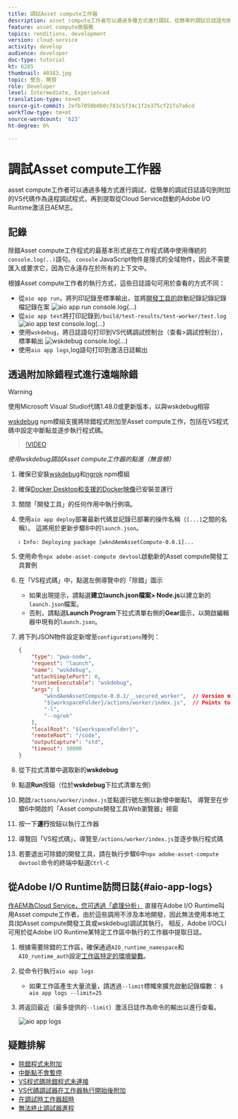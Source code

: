 ```yaml
---
title: 調試Asset compute工作器
description: asset compute工作者可以通過多種方式進行調試，從簡單的調試日誌語句到附加的VS代碼作為遠程調試程式，再到提取從Cloud Service啟動的Adobe I/O Runtime激活日AEM志。
feature: asset compute微服務
topics: renditions, development
version: cloud-service
activity: develop
audience: developer
doc-type: tutorial
kt: 6285
thumbnail: 40383.jpg
topic: 整合、開發
role: Developer
level: Intermediate, Experienced
translation-type: tm+mt
source-git-commit: 2efb7050b0b0c783c5f34c1f2e375cf21fa7a6cd
workflow-type: tm+mt
source-wordcount: '623'
ht-degree: 0%

---
```



# 調試Asset compute工作器

asset compute工作者可以通過多種方式進行調試，從簡單的調試日誌語句到附加的VS代碼作為遠程調試程式，再到提取從Cloud Service啟動的Adobe I/O Runtime激活日AEM志。

## 記錄

除錯Asset compute工作程式的最基本形式是在工作程式碼中使用傳統的`console.log(..)`語句。 `console` JavaScript物件是隱式的全域物件，因此不需要匯入或要求它，因為它永遠存在於所有的上下文中。

根據Asset compute工作者的執行方式，這些日誌語句可用於查看的方式不同：

+ 從`aio app run`，將列印記錄至標準輸出，並將[開發工具的](../develop/development-tool.md)啟動記錄記錄記錄檔記錄在案
   ![aio app run console.log(...)](./assets/debug/console-log__aio-app-run.png)
+ 從`aio app test`將打印記錄到`/build/test-results/test-worker/test.log`
   ![aio app test console.log(...)](./assets/debug/console-log__aio-app-test.png)
+ 使用`wskdebug`，將日誌語句打印到VS代碼調試控制台（查看>調試控制台），標準輸出
   ![wskdebug console.log(...)](./assets/debug/console-log__wskdebug.png)
+ 使用`aio app logs`,log語句打印到激活日誌輸出

## 透過附加除錯程式進行遠端除錯

>[!WARNING]
>
>使用Microsoft Visual Studio代碼1.48.0或更新版本，以與wskdebug相容

[wskdebug](https://www.npmjs.com/package/@openwhisk/wskdebug) npm模組支援將除錯程式附加至Asset compute工作，包括在VS程式碼中設定中斷點並逐步執行程式碼。

>[!VIDEO](https://video.tv.adobe.com/v/40383/?quality=12&learn=on)

_使用wskdebug調試Asset compute工作器的點進（無音頻）_

1. 確保已安裝[wskdebug](../set-up/development-environment.md#wskdebug)和[ngrok](../set-up/development-environment.md#ngork) npm模組
1. 確保[Docker Desktop和支援的Docker映像](../set-up/development-environment.md#docker)已安裝並運行
1. 關閉「開發工具」的任何作用中執行例項。
1. 使用`aio app deploy`部署最新代碼並記錄已部署的操作名稱（`[...]`之間的名稱）。 這將用於更新步驟8中的`launch.json`。

   ```
   ℹ Info: Deploying package [wkndAemAssetCompute-0.0.1]...
   ```

1. 使用命令`npx adobe-asset-compute devtool`啟動新的Asset compute開發工具實例
1. 在「VS程式碼」中，點選左側導覽中的「除錯」圖示
   + 如果出現提示，請點選&#x200B;__建立launch.json檔案> Node.js__&#x200B;以建立新的`launch.json`檔案。
   + 否則，請點選&#x200B;__Launch Program__&#x200B;下拉式清單右側的&#x200B;__Gear__&#x200B;圖示，以開啟編輯器中現有的`launch.json`。
1. 將下列JSON物件設定新增至`configurations`陣列：

   ```json
   {
       "type": "pwa-node",
       "request": "launch",
       "name": "wskdebug",
       "attachSimplePort": 0,
       "runtimeExecutable": "wskdebug",
       "args": [
           "wkndAemAssetCompute-0.0.1/__secured_worker",  // Version must match your Asset Compute worker's version
           "${workspaceFolder}/actions/worker/index.js",  // Points to your worker
           "-l",
           "--ngrok"
       ],
       "localRoot": "${workspaceFolder}",
       "remoteRoot": "/code",
       "outputCapture": "std",
       "timeout": 30000
   }
   ```

1. 從下拉式清單中選取新的&#x200B;__wskdebug__
1. 點選&#x200B;__Run__&#x200B;按鈕（位於&#x200B;__wskdebug__&#x200B;下拉式清單左側）
1. 開啟`/actions/worker/index.js`並點選行號左側以新增中斷點1。 導覽至在步驟6中開啟的「Asset compute開發工具Web瀏覽器」視窗
1. 按一下&#x200B;__運行__&#x200B;按鈕以執行工作器
1. 導覽回「VS程式碼」，導覽至`/actions/worker/index.js`並逐步執行程式碼
1. 若要退出可除錯的開發工具，請在執行步驟6中`npx adobe-asset-compute devtool`命令的終端中點選`Ctrl-C`

## 從Adobe I/O Runtime訪問日誌{#aio-app-logs}

[作AEM為Cloud Service，您可透過「處理分析」](../deploy/processing-profiles.md) 直接在Adobe I/O Runtime叫用Asset compute工作者。由於這些調用不涉及本地開發，因此無法使用本地工具(如Asset compute開發工具或wskdebug)調試其執行。 相反，Adobe I/OCLI可用於從Adobe I/O Runtime某特定工作區中執行的工作器中提取日誌。

1. 根據需要除錯的工作區，確保通過`AIO_runtime_namespace`和`AIO_runtime_auth`設定[工作區特定的環境變數](../deploy/runtime.md)。
1. 從命令行執行`aio app logs`
   + 如果工作區產生大量流量，請透過`--limit`標幟來擴充啟動記錄檔數：
      `$ aio app logs --limit=25`
1. 將返回最近（最多提供的`--limit`）激活日誌作為命令的輸出以進行查看。

   ![aio app logs](./assets/debug/aio-app-logs.png)

## 疑難排解

+ [除錯程式未附加](../troubleshooting.md#debugger-does-not-attach)
+ [中斷點不會暫停](../troubleshooting.md#breakpoints-no-pausing)
+ [VS程式碼除錯程式未連接](../troubleshooting.md#vs-code-debugger-not-attached)
+ [VS代碼調試器在工作器執行開始後附加](../troubleshooting.md#vs-code-debugger-attached-after-worker-execution-began)
+ [在調試時工作器超時](../troubleshooting.md#worker-times-out-while-debugging)
+ [無法終止調試器進程](../troubleshooting.md#cannot-terminate-debugger-process)
